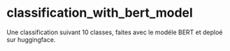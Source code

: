 # classification_with_bert_model
Une classification suivant 10 classes, faites avec le modéle BERT et deploé sur huggingface.
